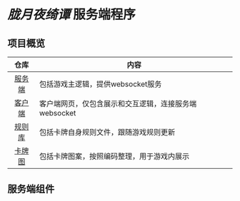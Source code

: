 *胧月夜绮谭* 服务端程序
============

项目概览
------

仓库 | 内容
:---:| ---
[服务端](https://github.com/TouhouCard/LYYQT_server) | 包括游戏主逻辑，提供websocket服务
[客户端](https://github.com/TouhouCard/LYYQT_client) | 客户端网页，仅包含展示和交互逻辑，连接服务端websocket
[规则库](https://github.com/TouhouCard/LYYQT_cards) | 包括卡牌自身规则文件，跟随游戏规则更新
[卡牌图](https://github.com/TouhouCard/LYYQT_images) | 包括卡牌图案，按照编码整理，用于游戏内展示

服务端组件
------

